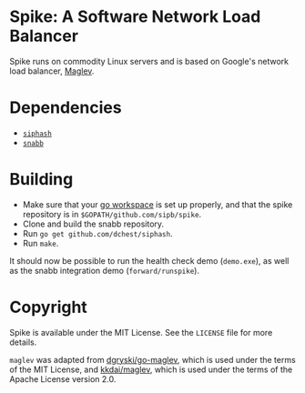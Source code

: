 # Spike: A Software Network Load Balancer

Spike runs on commodity Linux servers and is based on Google's network
load balancer, [Maglev][0].

[0]: https://research.google.com/pubs/pub44824.html

# Dependencies

* [`siphash`](https://github.com/dchest/siphash)
* [`snabb`](https://github.com/snabbco/snabb)

# Building

* Make sure that your [go workspace](https://golang.org/doc/code.html)
  is set up properly, and that the spike repository is in
  `$GOPATH/github.com/sipb/spike`.
* Clone and build the snabb repository.
* Run `go get github.com/dchest/siphash`.
* Run `make`.

It should now be possible to run the health check demo (`demo.exe`), as
well as the snabb integration demo (`forward/runspike`).

# Copyright

Spike is available under the MIT License. See the `LICENSE` file for
more details.

`maglev` was adapted from
[dgryski/go-maglev](https://github.com/dgryski/go-maglev/), which is
used under the terms of the MIT License, and
[kkdai/maglev](https://github.com/kkdai/maglev), which is used under the
terms of the Apache License version 2.0.
